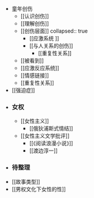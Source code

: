- 童年创伤
	- [[认识创伤]]
	- [[理解创伤]]
	- [[创伤层面]]
	  collapsed:: true
		- [[应激系统 ]]
		- [[与人关系的创伤]]
			- [[重复性关系]]
	- [[被看到]]
	- [[应激反应系统]]
	- [[情感链接]]
	- [[重复性关系]]
- [[强迫症]]
- ### 女权
	- [[女性主义]]
		- [[俄狄浦斯式情结]]
	- [[女性主义文学批评]]
		- [[《阅读浪漫小说》]]
		- [[渡边淳一]]
- ### 待整理
- [[故事类型]]
- [[男权文化下女性的性]]